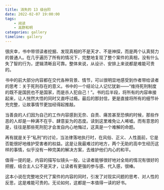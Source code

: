 ```yaml
---
title: 消失的 13 级台阶
date: 2022-02-07 19:00:00
tags:
    - 阅读
    - 高野和明
categories: gallery
timeline: gallery
---
```


很庆幸，书中带领读者挖掘、发现真相的不是天才、不是神探，而是两个认真努力的普通人。在几乎遍历了所有的情况下，完整地复现了整个案件的真相，没有什么失了智的行为，逻辑清晰且可靠。整体来说，从设计、安排上来说都是难能可贵的。

书中的前大部分内容都在交代各种背景、情节，可以很明显地感受到作者带给读者的思考：关于死刑存在的意义。书中的一个结论让人记忆犹新——“维持死刑制度的既不是国民也不是国家，而是杀人犯自己！”。书的后半段，将所有的内容串接起来，让人恍然大悟的同时又直呼过瘾。最后的那封信，更是直接将所有的细节补充完整，让故事情节更加经得起推敲。

当善良的人们因为自己的工作内容感到无奈、自责、痛苦甚至恐惧的时候，那些作恶的人却是一种满不在乎、肆意妄为的态度。读到这里难免让人唏嘘。而有意思的是，往往是那些死刑犯才会发自内心地悔过，这真是一个难解的命题。

再有就是关于“私刑”的讨论，当法律落地执行时，在风俗、正义、人性面前，它是否能很好地维护受害者的权益。这是让我最难过的地方，两个无助的高中生经历这样的事情，似乎没有一种完美的解决方案，去维护他们内心的和平。

值得一提的是，内容的描写似镜头一般，让读者能够很好地对全局的情况有很好的把握，结合主人公不是天才，让读者有更强的参与感、代入感，很棒。

这本小说在完整地交代了案件的内容的同时，引发了对现实问题的思考、对人性的反思，这是难能可贵的。无论如何，这都是一本值得一读的好书。 
